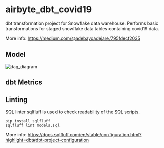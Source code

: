 # airbyte_dbt_covid19

dbt transformation project for Snowflake data warehouse. Performs basic transformations for staged snowflake data tables containing covid19 data.

More info: https://medium.com/@adebayoadejare/795fdecf2035

## Model

![dag_diagram](https://user-images.githubusercontent.com/4624500/174817608-f8513b8f-932e-4c7e-b1e6-2e6ed7f40f6d.png)

## dbt Metrics

## Linting

SQL linter sqlfluff is used to check readability of the SQL scripts.

```
pip install sqlfluff
sqlfluff lint models.sql
```

More info: https://docs.sqlfluff.com/en/stable/configuration.html?highlight=dbt#dbt-project-configuration
